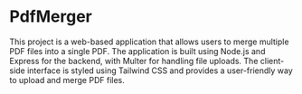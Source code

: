 # PdfMerger
This project is a web-based application that allows users to merge multiple PDF files into a single PDF. The application is built using Node.js and Express for the backend, with Multer for handling file uploads. The client-side interface is styled using Tailwind CSS and provides a user-friendly way to upload and merge PDF files. 
